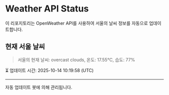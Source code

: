 
# Weather API Status

이 리포지토리는 OpenWeather API를 사용하여 서울의 날씨 정보를 자동으로 업데이트합니다.

## 현재 서울 날씨
> 서울의 현재 날씨: overcast clouds, 온도: 17.55°C, 습도: 77%

⏳ 업데이트 시간: 2025-10-14 10:19:58 (UTC)

---
자동 업데이트 봇에 의해 관리됩니다.
